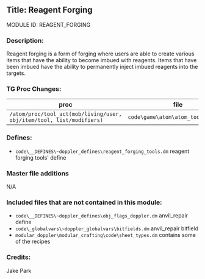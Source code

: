 ## Title: Reagent Forging

MODULE ID: REAGENT_FORGING

### Description:

Reagent forging is a form of forging where users are able to create various items that have the ability to become imbued with reagents. Items that have been imbued have the ability to permanently inject imbued reagents into the targets.

### TG Proc Changes:

| proc                                                                  | file                                |
| --------------------------------------------------------------------- | ----------------------------------- |
| `/atom/proc/tool_act(mob/living/user, obj/item/tool, list/modifiers)` | `code\game\atom\atom_tool_acts.dm`  |

### Defines:

- `code\__DEFINES\~doppler_defines\reagent_forging_tools.dm` reagent forging tools' define

### Master file additions

N/A

### Included files that are not contained in this module:

- `code\__DEFINES\~doppler_defines\obj_flags_doppler.dm` anvil_repair define
- `code\_globalvars\~doppler_globalvars\bitfields.dm` anvil_repair bitfield
- `modular_doppler\modular_crafting\code\sheet_types.dm` contains some of the recipes

### Credits:

Jake Park
